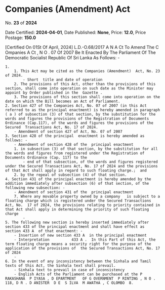 # Companies (Amendment) Act

No. **23** of **2024**

Date Certified: **2024-04-01**, Date Published: **None**, Price: **12.0**, Price Postage: **150.0**

[Certified On 01St Of April, 2024]
L.D.-O.68/2017
A N  A Ct   To   Amend   The  C Ompanies  A Ct , N O . 07  Of  2007
Be It Enacted By The Parliament Of The Democratic Socialist Republic Of Sri Lanka As Follows: -

    1. 
        1. This Act may be cited as the Companies (Amendment)  Act, No. 23 of 2024.
            - Short  title and date of operation
        2. The provisions of this Act, other than the provisions of this section, shall come into operation on such date as the Minister may appoint by Order published in the  Gazette .
        3. The provisions of this section shall come into operation on the date on which the Bill becomes an Act of Parliament.
    2. Section 427 of the Companies Act, No. 07 of 2007 (in this Act referred to as the principal enactment) is hereby amended in paragraph ( a ) of subsection (3) of that section, by the substitution for the words and figures the provisions of the Registration of Documents Ordinance (Cap.117), of the words and figures the provisions of the Secured  Transactions Act, No. 17 of 2024.
        - Amendment of section 427 of Act, No. 07 of 2007
    3. Section 428 of the principal  enactment is hereby amended as follows: -
        - Amendment of section 428 of the  principal enactment
        1. in subsection (3) of that section, by the substitution for all the words and figures from registered under the Registration of Documents Ordinance (Cap. 117) to the
            - end of that subsection, of the words and figures registered under the Secured Transactions Act, No. 17 of 2024 and the provisions of that Act shall apply in regard to such floating charge.;  and
        2. by the repeal of subsection (4) of that section.
    4. Section 431 of the principal enactment is hereby amended by the addition immediately after subsection (6) of that section, of the following new subsection: -
        - Amendment of section 431 of the  principal enactment
        7. Where any movable property owned by a company   is subject to a floating charge which is registered under the Secured Transactions Act, No.  17 of 2024, the provisions relating to priority contained in that Act shall apply in determining the priority of such floating charge
            - 
    5. The following new section is hereby inserted immediately after section 433 of the principal enactment and shall have effect as section 433 A  of that enactment: -
        - Insertion of new section 433 A  in the principal enactment
        - Interpretation          433 A .  In this Part of this Act, the term floating charge means a security right for the purpose of the application of the provisions of  the Secured Transactions Act, No. 17 of 2024
        - 
    6. In the event of any inconsistency between the Sinhala and Tamil texts of this Act, the Sinhala text shall prevail.
        - Sinhala text to prevail in case of inconsistency
        - English Acts of the Parliament can be purchased at the P RAKASHANA  P IYASA , D EPARTMENT   OF G OVERNMENT  P RINTING , N O . 118, D R . D ANISTER  D E  S ILVA  M AWATHA , C OLOMBO  8.
